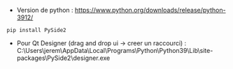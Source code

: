 * Version de python : https://www.python.org/downloads/release/python-3912/

```
pip install PySide2
```

* Pour Qt Designer (drag and drop ui -> creer un raccourci) : C:\Users\jerem\AppData\Local\Programs\Python\Python39\Lib\site-packages\PySide2\designer.exe